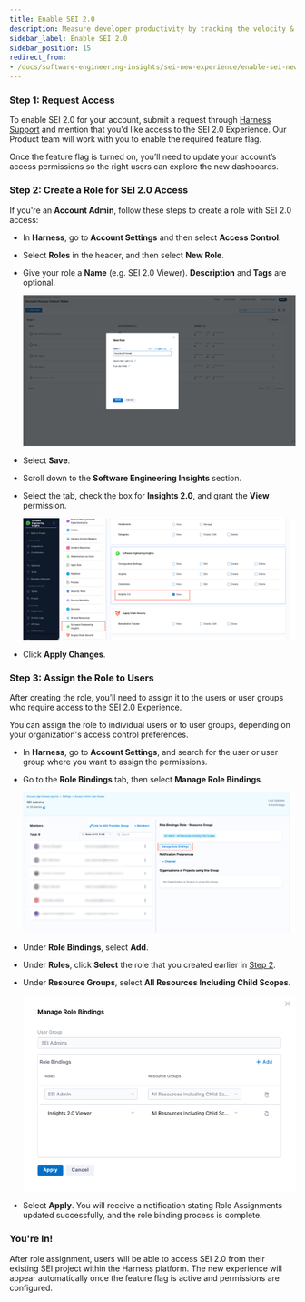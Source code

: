 ```yaml
---
title: Enable SEI 2.0
description: Measure developer productivity by tracking the velocity & flow metrics across your organization.
sidebar_label: Enable SEI 2.0
sidebar_position: 15
redirect_from:
- /docs/software-engineering-insights/sei-new-experience/enable-sei-new-experience
---
```


### Step 1: Request Access

To enable SEI 2.0 for your account, submit a request through [Harness Support](/docs/software-engineering-insights/sei-support) and mention that you'd like access to the SEI 2.0 Experience. Our Product team will work with you to enable the required feature flag.

Once the feature flag is turned on, you’ll need to update your account’s access permissions so the right users can explore the new dashboards.

### Step 2: Create a Role for SEI 2.0 Access

If you're an **Account Admin**, follow these steps to create a role with SEI 2.0 access:

* In **Harness**, go to **Account Settings** and then select **Access Control**.
* Select **Roles** in the header, and then select **New Role**.
* Give your role a **Name** (e.g. SEI 2.0 Viewer). **Description** and **Tags** are optional.

  ![](../static/create-role.png)

* Select **Save**.
* Scroll down to the **Software Engineering Insights** section.
* Select the tab, check the box for **Insights 2.0**, and grant the **View** permission.

  ![](../static/permission.png)

* Click **Apply Changes**.

### Step 3: Assign the Role to Users

After creating the role, you’ll need to assign it to the users or user groups who require access to the SEI 2.0 Experience.

You can assign the role to individual users or to user groups, depending on your organization's access control preferences.

* In **Harness**, go to **Account Settings**, and search for the user or user group where you want to assign the permissions.
* Go to the **Role Bindings** tab, then select **Manage Role Bindings**.

  ![](../static/manage-role.png)

* Under **Role Bindings**, select **Add**.
* Under **Roles**, click **Select** the role that you created earlier in [Step 2](#step-2-create-a-role-for-sei-20-access).
* Under **Resource Groups**, select **All Resources Including Child Scopes**.

  ![](../static/add-role.png)

* Select **Apply**. You will receive a notification stating Role Assignments updated successfully, and the role binding process is complete.

### You're In!

After role assignment, users will be able to access SEI 2.0 from their existing SEI project within the Harness platform. The new experience will appear automatically once the feature flag is active and permissions are configured.
